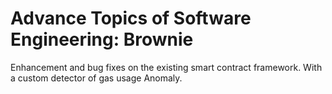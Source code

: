 # Advance Topics of Software Engineering: Brownie 
Enhancement and bug fixes on the existing smart contract framework.
With a custom detector of gas usage Anomaly.
